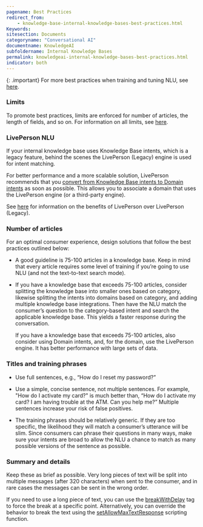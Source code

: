```yaml
---
pagename: Best Practices
redirect_from:
    - knowledge-base-internal-knowledge-bases-best-practices.html
Keywords:
sitesection: Documents
categoryname: "Conversational AI"
documentname: KnowledgeAI
subfoldername: Internal Knowledge Bases
permalink: knowledgeai-internal-knowledge-bases-best-practices.html
indicator: both
---
```


{: .important}
For more best practices when training and tuning NLU, see [here](conversation-builder-best-practices-train-tune-nlu.html).

### Limits

To promote best practices, limits are enforced for number of articles, the length of fields, and so on. For information on all limits, see [here](knowledge-base-limits.html).

### LivePerson NLU

If your internal knowledge base uses Knowledge Base intents, which is a legacy feature, behind the scenes the LivePerson (Legacy) engine is used for intent matching.

For better performance and a more scalable solution, LivePerson recommends that you [convert from Knowledge Base intents to Domain intents](knowledge-base-internal-knowledge-bases-knowledge-bases.html#convert-knowledge-base-intents-to-domain-intents) as soon as possible. This allows you to associate a domain that uses the LivePerson engine (or a third-party engine).

See [here](intent-manager-natural-language-understanding.html#benefits-of-liveperson-over-liveperson-legacy) for information on the benefits of LivePerson over LivePerson (Legacy).

### Number of articles

For an optimal consumer experience, design solutions that follow the best practices outlined below:

- A good guideline is 75-100 articles in a knowledge base. Keep in mind that every article requires some level of training if you’re going to use NLU (and not the text-to-text search mode).

- If you have a knowledge base that exceeds 75-100 articles, consider splitting the knowledge base into smaller ones based on category, likewise splitting the intents into domains based on category, and adding multiple knowledge base integrations. Then have the NLU match the consumer’s question to the category-based intent and search the applicable knowledge base. This yields a faster response during the conversation.

    If you have a knowledge base that exceeds 75-100 articles, also consider using Domain intents, and, for the domain, use the LivePerson engine. It has better performance with large sets of data.

### Titles and training phrases

* Use full sentences, e.g., “How do I reset my password?”

* Use a simple, concise sentence, not multiple sentences. For example, "How do I activate my card?" is much better than, “How do I activate my card? I am having trouble at the ATM. Can you help me?” Multiple sentences increase your risk of false positives.

* The training phrases should be relatively generic. If they are too specific, the likelihood they will match a consumer’s utterance will be slim. Since consumers can phrase their questions in many ways, make sure your intents are broad to allow the NLU a chance to match as many possible versions of the sentence as possible.

### Summary and details

Keep these as brief as possible. Very long pieces of text will be split into multiple messages (after 320 characters) when sent to the consumer, and in rare cases the messages can be sent in the wrong order.

If you need to use a long piece of text, you can use the [breakWithDelay](conversation-builder-interactions-interaction-basics.html#break-point-within-a-large-block-of-text) tag to force the break at a specific point. Alternatively, you can override the behavior to break the text using the [setAllowMaxTextResponse](conversation-builder-scripting-functions-manage-conversation-flow.html#set-allow-max-text-response) scripting function.
